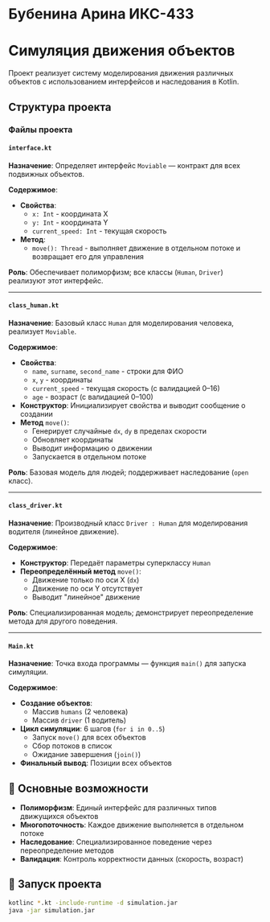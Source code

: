 # Бубенина Арина ИКС-433
# Симуляция движения объектов

Проект реализует систему моделирования движения различных объектов с использованием интерфейсов и наследования в Kotlin.

## Структура проекта

###  Файлы проекта

#### `interface.kt`
**Назначение**: Определяет интерфейс `Moviable` — контракт для всех подвижных объектов.

**Содержимое**:
- **Свойства**:
  - `x: Int` - координата X
  - `y: Int` - координата Y  
  - `current_speed: Int` - текущая скорость
- **Метод**:
  - `move(): Thread` - выполняет движение в отдельном потоке и возвращает его для управления

**Роль**: Обеспечивает полиморфизм; все классы (`Human`, `Driver`) реализуют этот интерфейс.

---

#### `class_human.kt`
**Назначение**: Базовый класс `Human` для моделирования человека, реализует `Moviable`.

**Содержимое**:
- **Свойства**:
  - `name`, `surname`, `second_name` - строки для ФИО
  - `x`, `y` - координаты
  - `current_speed` - текущая скорость (с валидацией 0–16)
  - `age` - возраст (с валидацией 0–100)
- **Конструктор**: Инициализирует свойства и выводит сообщение о создании
- **Метод** `move()`: 
  - Генерирует случайные `dx`, `dy` в пределах скорости
  - Обновляет координаты
  - Выводит информацию о движении
  - Запускается в отдельном потоке

**Роль**: Базовая модель для людей; поддерживает наследование (`open` класс).

---

#### `class_driver.kt`
**Назначение**: Производный класс `Driver : Human` для моделирования водителя (линейное движение).

**Содержимое**:
- **Конструктор**: Передаёт параметры суперклассу `Human`
- **Переопределённый метод** `move()`:
  - Движение только по оси X (`dx`)
  - Движение по оси Y отсутствует
  - Выводит "линейное" движение

**Роль**: Специализированная модель; демонстрирует переопределение метода для другого поведения.

---

#### `Main.kt`
**Назначение**: Точка входа программы — функция `main()` для запуска симуляции.

**Содержимое**:
- **Создание объектов**:
  - Массив `humans` (2 человека)
  - Массив `driver` (1 водитель)
- **Цикл симуляции**: 6 шагов (`for i in 0..5`)
  - Запуск `move()` для всех объектов
  - Сбор потоков в список
  - Ожидание завершения (`join()`)
- **Финальный вывод**: Позиции всех объектов

## 🎯 Основные возможности

- **Полиморфизм**: Единый интерфейс для различных типов движущихся объектов
- **Многопоточность**: Каждое движение выполняется в отдельном потоке
- **Наследование**: Специализированное поведение через переопределение методов
- **Валидация**: Контроль корректности данных (скорость, возраст)

## 🚀 Запуск проекта

```bash
kotlinc *.kt -include-runtime -d simulation.jar
java -jar simulation.jar
